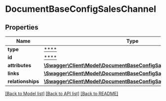 # DocumentBaseConfigSalesChannel

## Properties
Name | Type | Description | Notes
------------ | ------------- | ------------- | -------------
**type** | [****](.md) |  | [optional] 
**id** | [****](.md) |  | [optional] 
**attributes** | [**\Swagger\Client\Model\DocumentBaseConfigSalesChannelAttributes**](DocumentBaseConfigSalesChannelAttributes.md) |  | [optional] 
**links** | [**\Swagger\Client\Model\DocumentBaseConfigSalesChannelLinks**](DocumentBaseConfigSalesChannelLinks.md) |  | [optional] 
**relationships** | [**\Swagger\Client\Model\DocumentBaseConfigSalesChannelRelationships**](DocumentBaseConfigSalesChannelRelationships.md) |  | [optional] 

[[Back to Model list]](../../README.md#documentation-for-models) [[Back to API list]](../../README.md#documentation-for-api-endpoints) [[Back to README]](../../README.md)

